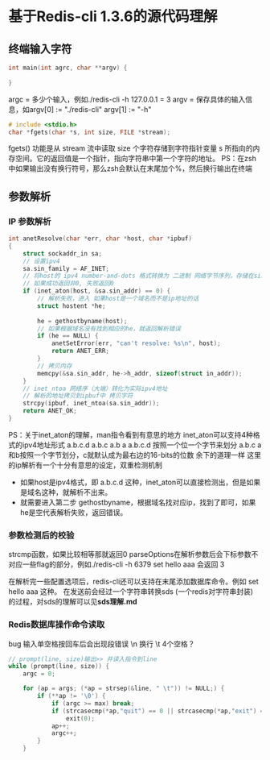 # 基于Redis-cli 1.3.6的源代码理解

## 终端输入字符
```c
int main(int agrc, char **argv) {
    
}
```
argc = 多少个输入，例如./redis-cli -h 127.0.0.1 = 3
argv = 保存具体的输入信息，如argv[0] := "./redis-cli" argv[1] := "-h"

```c
# include <stdio.h>
char *fgets(char *s, int size, FILE *stream);
```
fgets() 功能是从 stream 流中读取 size 个字符存储到字符指针变量 s 所指向的内存空间。它的返回值是一个指针，指向字符串中第一个字符的地址。
PS：在zsh中如果输出没有换行符号，那么zsh会默认在末尾加个%，然后换行输出在终端

## 参数解析
### IP 参数解析
```c
int anetResolve(char *err, char *host, char *ipbuf) 
{
    struct sockaddr_in sa;
    // 设置ipv4
    sa.sin_family = AF_INET;
    // 将host的 ipv4 number-and-dots 格式转换为 二进制 网络字节序列，存储在sin_addr中
    // 如果成功返回非0, 失败返回0
    if (inet_aton(host, &sa.sin_addr) == 0) {
        // 解析失败，进入 如果host是一个域名而不是ip地址的话
        struct hostent *he;
        
        he = gethostbyname(host);
        // 如果根据域名没有找到相应的he，就返回解析错误
        if (he == NULL) {
            anetSetError(err, "can't resolve: %s\n", host);
            return ANET_ERR;
        }
        // 拷贝内存
        memcpy(&sa.sin_addr, he->h_addr, sizeof(struct in_addr));
    }
    // inet_ntoa 网络序（大端）转化为实际ipv4地址
    // 解析的地址拷贝到ipbuf中 拷贝字符
    strcpy(ipbuf, inet_ntoa(sa.sin_addr));
    return ANET_OK;
}
```
PS：关于inet_aton的理解，man指令看到有意思的地方
inet_aton可以支持4种格式的ipv4地址形式 a.b.c.d a.b.c a.b a
a.b.c.d 按照一个位一个字节来划分
a.b.c a和b按照一个字节划分，c就默认成为最右边的16-bits的位数
余下的道理一样
这里的ip解析有一个十分有意思的设定，双重检测机制
* 如果host是ipv4格式，即 a.b.c.d 这种，inet_aton可以直接检测出，但是如果是域名这种，就解析不出来。
* 就需要进入第二步 gethostbyname，根据域名找对应ip，找到了即可，如果he是空代表解析失败，返回错误。

### 参数检测后的校验
strcmp函数，如果比较相等那就返回0
parseOptions在解析参数后会下标参数不对应一些flag的部分，例如./redis-cli -h 6379 set hello aaa 会返回 3

在解析完一些配置选项后，redis-cli还可以支持在末尾添加数据库命令。例如 set hello aaa 这种。
在发送前会经过一个字符串转换sds (一个redis对字符串封装) 的过程，对sds的理解可以见**sds理解.md**

### Redis数据库操作命令读取
bug 输入单空格按回车后会出现段错误
\n 换行
\t 4个空格？

```c
// prompt(line, size)输出>> 并读入指令到line
while (prompt(line, size)) {
    argc = 0;

    for (ap = args; (*ap = strsep(&line, " \t")) != NULL;) {
        if (**ap != '\0') {
            if (argc >= max) break;
            if (strcasecmp(*ap,"quit") == 0 || strcasecmp(*ap,"exit") == 0)
                exit(0);
            ap++;
            argc++;
        }
    }

```